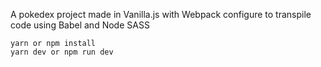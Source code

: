 A pokedex project made in Vanilla.js with Webpack configure to transpile code using Babel and Node SASS

```
yarn or npm install
yarn dev or npm run dev
```